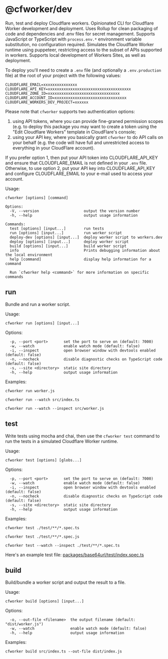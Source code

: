 # @cfworker/dev

Run, test and deploy Cloudflare workers.
Opinionated CLI for Cloudflare Worker development and deployment.
Uses Rollup for clean packaging of code and dependencies and .env files for secret management.
Supports JavaScript or TypeScript with `process.env.*` environment variable substitution, no configuration required.
Simulates the Cloudflare Worker runtime using puppeteer, restricting access to the subset of APIs supported in workers.
Supports local development of Workers Sites, as well as deployment.

To deploy you'll need to create a `.env` file (and optionally a `.env.production` file) at the root of your project with the following values:

```
CLOUDFLARE_EMAIL=xxxxxxxxxxxxxxx
CLOUDFLARE_API_KEY=xxxxxxxxxxxxxxxxxxxxxxxxxxxxxxxxxxxxx
CLOUDFLARE_ZONE_ID=xxxxxxxxxxxxxxxxxxxxxxxxxxxxxxxx
CLOUDFLARE_ACCOUNT_ID=xxxxxxxxxxxxxxxxxxxxxxxxxxxxxxxx
CLOUDFLARE_WORKERS_DEV_PROJECT=xxxxxx
```

Please note that `cfworker` supports two authentication options:

  1. using API tokens, where you can provide fine-graned permission scopes (e.g. to deploy this package you may want to create a token using the "Edit Cloudflare Workers" template in CloudFlare's console;
  2. using your API key, where you basically grant `cfworker` to do API calls on your behalf (e.g. the code will have full and unrestricted access to everything in your CloudFlare account).

If you prefer option 1, then put your API token into CLOUDFLARE_API_KEY and ensure that CLOUDFLARE_EMAIL is not defined in your `.env` file.  Otherwise, to use option 2, put your API key into CLOUDFLARE_API_KEY and configure CLOUDFLARE_EMAIL to your e-mail used to access your account.

Usage:

```
cfworker [options] [command]

Options:
  -V, --version                    output the version number
  -h, --help                       output usage information

Commands:
  test [options] [input...]        run tests
  run [options] [input...]         run worker script
  deploy-dev [options] [input...]  deploy worker script to workers.dev
  deploy [options] [input...]      deploy worker script
  build [options] [input...]       build worker script
  info                             Prints debugging information about the local environment
  help [command]                   display help information for a command

  Run `cfworker help <command>` for more information on specific commands
```

## run

Bundle and run a worker script.

Usage:

```
cfworker run [options] [input...]
```

Options:

```
  -p, --port <port>       set the port to serve on (default: 7000)
  -w, --watch             enable watch mode (default: false)
  -i, --inspect           open browser window with devtools enabled (default: false)
  -n, --nocheck           disable diagnostic checks on TypeScript code (default: false)
  -s, --site <directory>  static site directory
  -h, --help              output usage information
```

Examples:

```
cfworker run worker.js

cfworker run --watch src/index.ts

cfworker run --watch --inspect src/worker.js
```

## test

Write tests using mocha and chai, then use the `cfworker test` command to run the tests in a simulated Cloudflare Worker runtime.

Usage:

```
cfworker test [options] [globs...]
```

Options:

```
  -p, --port <port>       set the port to serve on (default: 7000)
  -w, --watch             enable watch mode (default: false)
  -i, --inspect           open browser window with devtools enabled (default: false)
  -n, --nocheck           disable diagnostic checks on TypeScript code (default: false)
  -s, --site <directory>  static site directory
  -h, --help              output usage information
```

Examples:

```
cfworker test ./test/**/*.spec.ts

cfworker test ./test/**/*.spec.js

cfworker test --watch --inspect ./test/**/*.spec.ts
```

Here's an example test file: [packages/base64url/test/index.spec.ts](/packages/base64url/test/index.spec.ts)

## build

Build/bundle a worker script and output the result to a file.

Usage:

```
cfworker build [options] [input...]
```

Options:

```
  -o, --out-file <filename>  the output filename (default: "dist/worker.js")
  -w, --watch                enable watch mode (default: false)
  -h, --help                 output usage information
```

Examples:

```
cfworker build src/index.ts --out-file dist/index.js
```
